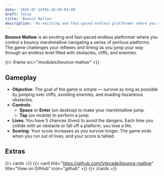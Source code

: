 ```yaml
---
date: '2025-07-14T01:16:56-04:00'
draft: false
title: 'Bounce Mallow'
description: 'An exciting and fast-paced endless platformer where you control a bouncy marshmallow navigating a series of perilous platforms.'
---
```


**Bounce Mallow** is an exciting and fast-paced endless platformer where you control a bouncy marshmallow navigating a series of perilous platforms. The game challenges your reflexes and timing as you jump your way through an endless level filled with obstacles, cliffs, and enemies.

{{< iframe src="/modules/bounce-mallow" >}}

## Gameplay

- **Objective**: The goal of the game is simple — survive as long as possible by jumping over cliffs, avoiding enemies, and evading hazardous obstacles.
- **Controls**:
  - **Space** or **Enter** (on desktop) to make your marshmallow jump.
  - **Tap** (on mobile) to perform a jump.
- **Lives**: You have 5 chances (lives) to avoid the dangers. Each time you collide with an obstacle or fall off a platform, you lose a life.
- **Scoring**: Your score increases as you survive longer. The game ends when you run out of lives, and your score is tallied.

## Extras

{{< cards >}}
  {{< card link="https://github.com/lytecade/bounce-mallow" title="View on GitHub" icon="github" >}}
{{< /cards >}}
